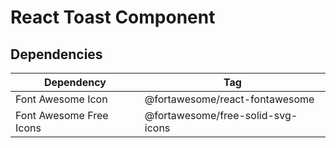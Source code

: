 # React Toast Component

## Dependencies
| Dependency              | Tag                               |
|-------------------------|-----------------------------------|
| Font Awesome Icon       | @fortawesome/react-fontawesome    |
| Font Awesome Free Icons | @fortawesome/free-solid-svg-icons |



